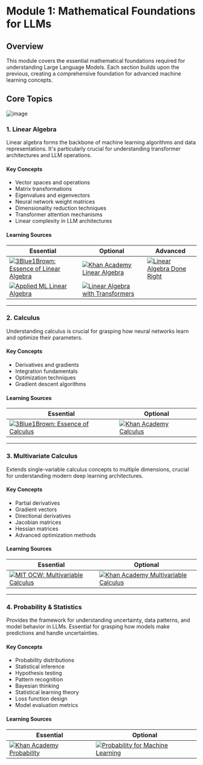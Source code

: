# Module 1: Mathematical Foundations for LLMs

## Overview
This module covers the essential mathematical foundations required for understanding Large Language Models. Each section builds upon the previous, creating a comprehensive foundation for advanced machine learning concepts.

## Core Topics
![image](https://github.com/user-attachments/assets/78859509-331c-40ae-b0ea-64c0029385b7)

### 1. Linear Algebra

Linear algebra forms the backbone of machine learning algorithms and data representations. It's particularly crucial for understanding transformer architectures and LLM operations.

#### Key Concepts
- Vector spaces and operations
- Matrix transformations
- Eigenvalues and eigenvectors
- Neural network weight matrices
- Dimensionality reduction techniques
- Transformer attention mechanisms
- Linear complexity in LLM architectures

#### Learning Sources

| Essential | Optional | Advanced |
|-----------|----------|-----------|
| [![3Blue1Brown: Essence of Linear Algebra](https://badgen.net/badge/Video/Essence%20of%20Linear%20Algebra/blue)](https://www.youtube.com/watch?v=fNk_zzaMoSs&list=PLZHQObOWTQDPD3MizzM2xVFitgF8hE_ab) | [![Khan Academy Linear Algebra](https://badgen.net/badge/Course/Linear%20Algebra/green)](https://www.khanacademy.org/math/linear-algebra) | [![Linear Algebra Done Right](https://badgen.net/badge/Book/Linear%20Algebra%20Done%20Right/purple)](https://linear.axler.net/) |
| [![Applied ML Linear Algebra](https://badgen.net/badge/Tutorial/Applied%20ML%20Linear%20Algebra/orange)](https://pabloinsente.github.io/intro-linear-algebra) | [![Linear Algebra with Transformers](https://badgen.net/badge/Paper/Linear%20Algebra%20Transformers/red)](https://export.arxiv.org/pdf/2112.01898v2.pdf) |

---

### 2. Calculus

Understanding calculus is crucial for grasping how neural networks learn and optimize their parameters.

#### Key Concepts
- Derivatives and gradients
- Integration fundamentals
- Optimization techniques
- Gradient descent algorithms

#### Learning Sources

| Essential | Optional |
|-----------|----------|
| [![3Blue1Brown: Essence of Calculus](https://badgen.net/badge/Video/Essence%20of%20Calculus/blue)](https://www.youtube.com/playlist?list=PLZHQObOWTQDMsr9K-rj53DwVRMYO3t5Yr) | [![Khan Academy Calculus](https://badgen.net/badge/Course/Calculus/green)](https://www.khanacademy.org/math/calculus-1) |

---
### 3. Multivariate Calculus

Extends single-variable calculus concepts to multiple dimensions, crucial for understanding modern deep learning architectures.

#### Key Concepts
- Partial derivatives
- Gradient vectors
- Directional derivatives
- Jacobian matrices
- Hessian matrices
- Advanced optimization methods

#### Learning Sources

| Essential | Optional |
|-----------|----------|
| [![MIT OCW: Multivariable Calculus](https://badgen.net/badge/Course/Multivariable%20Calculus/orange)](https://ocw.mit.edu/courses/mathematics/18-02sc-multivariable-calculus-fall-2010/) | [![Khan Academy Multivariable Calculus](https://badgen.net/badge/Course/Multivariable%20Calculus/green)](https://www.khanacademy.org/math/multivariable-calculus) |

---

### 4. Probability & Statistics

Provides the framework for understanding uncertainty, data patterns, and model behavior in LLMs. Essential for grasping how models make predictions and handle uncertainties.

#### Key Concepts
- Probability distributions
- Statistical inference
- Hypothesis testing
- Pattern recognition
- Bayesian thinking
- Statistical learning theory
- Loss function design
- Model evaluation metrics

#### Learning Sources

| Essential | Optional |
|-----------|----------|
| [![Khan Academy Probability](https://badgen.net/badge/Course/Probability%20%26%20Statistics/green)](https://www.khanacademy.org/math/statistics-probability) | [![Probability for Machine Learning](https://badgen.net/badge/Book/Probability%20for%20ML/purple)](https://probml.github.io/pml-book/) |
